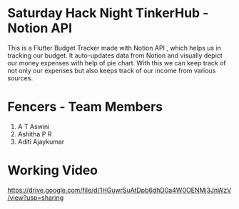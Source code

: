 # Saturday Hack Night TinkerHub - Notion API
This is a Flutter Budget Tracker made with Notion API , which helps us in tracking our budget. It auto-updates data from Notion and visually depict our money expenses with help of pie chart. With this we can keep track of not only our expenses but also keeps track of our income from various sources.

# Fencers - Team Members
1. A T Aswini
2. Ashitha P R
3. Aditi Ajaykumar

# Working Video

https://drive.google.com/file/d/1HGuwrSuAtDpb6dhD0a4W0OENMj3JnWzV/view?usp=sharing


